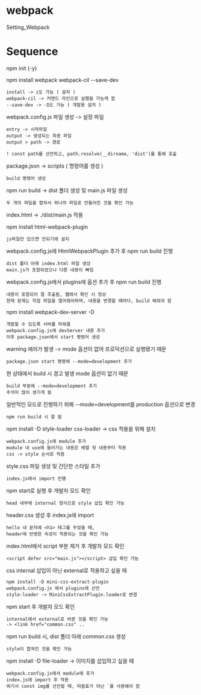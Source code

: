 # webpack

Setting_Webpack

# Sequence

npm init (-y)

npm install webpack webpack-cil --save-dev

    install -> i도 가능 ( 설치 )
    webpack-cil -> 커맨드 라인으로 실행을 가능케 함
    --save-dev -> -D도 가능 ( 개발용 설치 )

webpack.config.js 파일 생성 -> 설정 파일

    entry -> 시작파일
    output -> 생성되는 최종 파일
    output > path -> 경로

    ! const path를 선언하고, path.resolve(__dirname, 'dist')를 통해 호출

package.json -> scripts ( 명령어를 생성 )

    build 명령어 생성

npm run build -> dist 폴더 생성 및 main.js 파일 생성

    두 개의 파일을 합쳐서 하나의 파일로 만들어진 것을 확인 가능

index.html -> ./dist/main.js 적용

npm install html-webpack-plugin

    js파일만 있으면 안되기에 설치

webpack.config.js에 HtmlWebpackPlugin 추가 후 npm run build 진행

    dist 폴더 아래 index.html 파일 생성
    main.js가 포함되었으나 다른 내용이 빠짐

webpack.config.js에서 plugins에 옵션 추가 후 npm run build 진행

    내용이 포함되어 잘 추출됨, 웹에서 확인 시 정상
    현재 문제는 직접 파일을 열어줘야하며, 내용을 변경할 때마다, build 해줘야 함

npm install webpack-dev-server -D

    개발할 수 있도록 서버를 띄워줌
    webpack.config.js에 devServer 내용 추가
    이후 package.json에서 start 명령어 생성

warning 에러가 발생 -> mode 옵션이 없어 프로덕션으로 실행됐기 때문

    package.json start 명령에 --mode=development 추가

현 상태에서 build 시 경고 발생 mode 옵션이 없기 때문

    build 부분에 --mode=development 추가
    주석이 많이 생기게 됨

일반적인 모드로 진행하기 위해 --mode=development를 production 옵션으로 변경

    npm run build 시 잘 됨

npm install -D style-loader css-loader -> css 적용을 위해 설치

    webpack.config.js에 module 추가
    module 내 use에 들어가는 내용은 배열 뒷 내용부터 적용
    css -> style 순서로 적용

style.css 파일 생성 및 간단한 스타일 추가

    index.js에서 import 진행

npm start로 실행 후 개발자 모드 확인

    head 내부에 internal 형식으로 style 삽입 확인 가능

header.css 생성 후 index.js에 import

    hello 내 문자에 <h1> 태그를 주었을 때,
    header에 반영한 속성이 적용되는 것을 확인 가능

index.html에서 script 부분 제거 후 개발자 모드 확인

    <script defer src="main.js"></script> 삽입 확인 가능

css internal 삽입이 아닌 external로 적용하고 싶을 때

    npm install -D mini-css-extract-plugin
    webpack.config.js 에서 plugins에 선언
    style-loader -> MiniCssExtractPlugin.loader로 변경

npm start 후 개발자 모드 확인

    internal에서 external로 바뀐 것을 확인 가능
    -> <link href="common.css" ..

npm run build 시, dist 폴더 아래 common.css 생성

    style이 합쳐진 것을 확인 가능

npm install -D file-loader -> 이미지를 삽입하고 싶을 때

    webpack.config.js에서 module에 추가
    index.js에 import 후 적용
    여기서 const img를 선언할 때, 따옴표가 아닌 `를 사용해야 함
